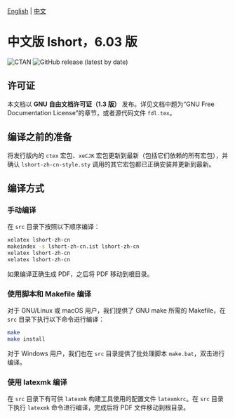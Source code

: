 [English](https://github.com/CTeX-org/lshort-zh-cn) | [中文](https://github.com/CTeX-org/lshort-zh-cn/blob/master/README-zh.md)

# 中文版 lshort，6.03 版

![CTAN](https://img.shields.io/ctan/v/lshort-zh-cn)
![GitHub release (latest by date)](https://img.shields.io/github/v/release/CTeX-org/lshort-zh-cn)

## 许可证

本文档以 **GNU 自由文档许可证（1.3 版）** 发布。详见文档中题为“GNU Free Documentation License”的章节，或者源代码文件 `fdl.tex`。

## 编译之前的准备

将发行版内的 `ctex` 宏包、`xeCJK` 宏包更新到最新（包括它们依赖的所有宏包），并确认 `lshort-zh-cn-style.sty` 调用的其它宏包都已正确安装并更新到最新。

## 编译方式

### 手动编译

在 `src` 目录下按照以下顺序编译：

```sh
xelatex lshort-zh-cn
makeindex -s lshort-zh-cn.ist lshort-zh-cn
xelatex lshort-zh-cn
xelatex lshort-zh-cn
```

如果编译正确生成 PDF，之后将 PDF 移动到根目录。

### 使用脚本和 Makefile 编译

对于 GNU/Linux 或 macOS 用户，我们提供了 GNU make 所需的 Makefile，在 `src` 目录下执行以下命令进行编译：

```sh
make
make install
```

对于 Windows 用户，我们也在 `src` 目录提供了批处理脚本 `make.bat`，双击进行编译。

### 使用 latexmk 编译

在 `src` 目录下有可供 `latexmk` 构建工具使用的配置文件 `latexmkrc`。在 `src` 目录下执行 `latexmk` 命令进行编译，完成后将 PDF 文件移动到根目录。
